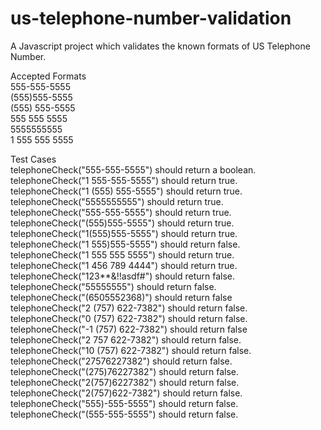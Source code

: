 # us-telephone-number-validation
A Javascript project which validates the known formats of US Telephone Number. 

  Accepted Formats  
    555-555-5555   
    (555)555-5555  
    (555) 555-5555  
    555 555 5555    
    5555555555    
    1 555 555 5555    
    
    
  Test Cases  
    telephoneCheck("555-555-5555") should return a boolean.  
    telephoneCheck("1 555-555-5555") should return true.  
    telephoneCheck("1 (555) 555-5555") should return true.  
    telephoneCheck("5555555555") should return true.  
    telephoneCheck("555-555-5555") should return true.  
    telephoneCheck("(555)555-5555") should return true.  
    telephoneCheck("1(555)555-5555") should return true.  
    telephoneCheck("1 555)555-5555") should return false.  
    telephoneCheck("1 555 555 5555") should return true.  
    telephoneCheck("1 456 789 4444") should return true.  
    telephoneCheck("123**&!!asdf#") should return false.  
    telephoneCheck("55555555") should return false.  
    telephoneCheck("(6505552368)") should return false  
    telephoneCheck("2 (757) 622-7382") should return false.  
    telephoneCheck("0 (757) 622-7382") should return false.  
    telephoneCheck("-1 (757) 622-7382") should return false  
    telephoneCheck("2 757 622-7382") should return false.  
    telephoneCheck("10 (757) 622-7382") should return false.  
    telephoneCheck("27576227382") should return false.  
    telephoneCheck("(275)76227382") should return false.  
    telephoneCheck("2(757)6227382") should return false.  
    telephoneCheck("2(757)622-7382") should return false.  
    telephoneCheck("555)-555-5555") should return false.  
    telephoneCheck("(555-555-5555") should return false.  
